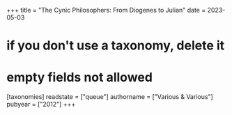 +++
title = "The Cynic Philosophers: From Diogenes to Julian"
date = 2023-05-03
# if you don't use a taxonomy, delete it
# empty fields not allowed
[taxonomies]
  readstate = ["queue"]
  authorname = ["Various & Various"]
  pubyear = ["2012"]
+++

